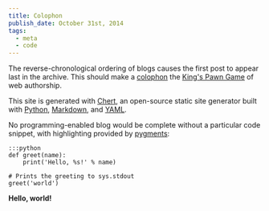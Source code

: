 ```yaml
---
title: Colophon
publish_date: October 31st, 2014
tags:
  - meta
  - code
---
```


The reverse-chronological ordering of blogs causes the first post to
appear last in the archive. This should make a [colophon][colophon]
the [King's Pawn Game][kingspawn] of web authorship.

This site is generated with [Chert][chert_github], an open-source
static site generator built with [Python][python], [Markdown][markdown], and [YAML][yaml].

No programming-enabled blog would be complete without a particular
code snippet, with highlighting provided by [pygments][pygments]:

    :::python
    def greet(name):
        print('Hello, %s!' % name)

    # Prints the greeting to sys.stdout
    greet('world')


**Hello, world!**


[colophon]: https://en.wiktionary.org/wiki/colophon
[kingspawn]: https://en.wikipedia.org/wiki/King's_Pawn_Game
[chert_github]: https://github.com/mahmoud/chert
[python]: http://python.org
[markdown]: https://en.wikipedia.org/wiki/Markdown
[yaml]: https://en.wikipedia.org/wiki/YAML
[pygments]: http://pygments.org/
